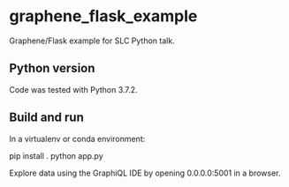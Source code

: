 # graphene_flask_example
Graphene/Flask example for SLC Python talk.

## Python version

Code was tested with Python 3.7.2.

## Build and run

In a virtualenv or conda environment:

pip install .
python app.py

Explore data using the GraphiQL IDE by opening 0.0.0.0:5001 in a browser.
